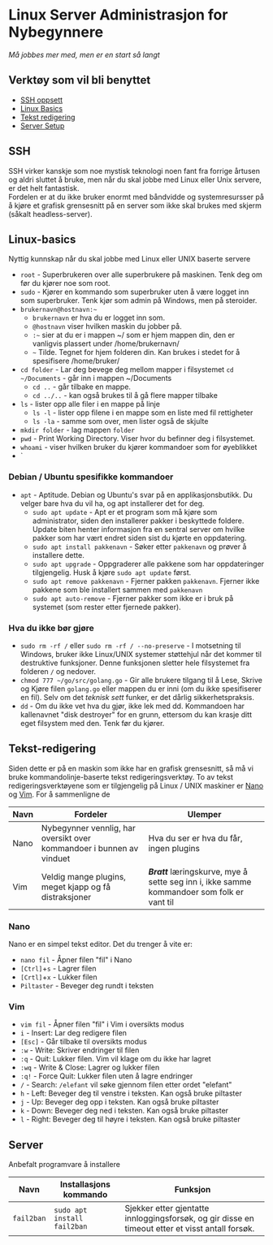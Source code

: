 # Linux Server Administrasjon for Nybegynnere

_Må jobbes mer med, men er en start så langt_

## Verktøy som vil bli benyttet

* [SSH oppsett](#SSH)
* [Linux Basics](#Linux-Basics)
* [Tekst redigering](#Tekst-redigering)
* [Server Setup](#Server)

## SSH

SSH virker kanskje som noe mystisk teknologi noen fant fra forrige årtusen og aldri sluttet å bruke, men når du skal jobbe med Linux eller Unix servere, er det helt fantastisk.  
Fordelen er at du ikke bruker enormt med båndvidde og systemresursser på å kjøre et grafisk grensesnitt på en server som ikke skal brukes med skjerm (såkalt headless-server).

## Linux-basics

Nyttig kunnskap når du skal jobbe med Linux eller UNIX baserte servere

* `root` - Superbrukeren over alle superbrukere på maskinen. Tenk deg om før du kjører noe som root.
* `sudo` - Kjører en kommando som superbruker uten å være logget inn som superbruker. Tenk kjør som admin på Windows, men på steroider.
* `brukernavn@hostnavn:~`
	* `brukernavn` er hva du er logget inn som.
	* `@hostnavn` viser hvilken maskin du jobber på.
	* `:~` sier at du er i mappen ~/ som er hjem mappen din, den er vanligvis plassert under /home/brukernavn/
	* `~` Tilde. Tegnet for hjem folderen din. Kan brukes i stedet for å spesifisere /home/bruker/
* `cd folder` - Lar deg bevege deg mellom mapper i filsystemet `cd ~/Documents` - går inn i mappen ~/Documents
	* `cd ..` - går tilbake en mappe. 
	* `cd ../..` - kan også brukes til å gå flere mapper tilbake
* `ls` - lister opp alle filer i en mappe på linje
	* `ls -l` - lister opp filene i en mappe som en liste med fil rettigheter
	* `ls -la` - samme som over, men lister også de skjulte
* `mkdir folder` - lag mappen `folder`
* `pwd` - Print Working Directory. Viser hvor du befinner deg i filsystemet.
* `whoami` - viser hvilken bruker du kjører kommandoer som for øyeblikket
* `

### Debian / Ubuntu spesifikke kommandoer

* `apt` - Aptitude. Debian og Ubuntu's svar på en applikasjonsbutikk. Du velger bare hva du vil ha, og apt installerer det for deg.
	* `sudo apt update` - Apt er et program som må kjøre som administrator, siden den installerer pakker i beskyttede foldere. Update biten henter informasjon fra en sentral server om hvilke pakker som har vært endret siden sist du kjørte en oppdatering.
	* `sudo apt install pakkenavn` - Søker etter `pakkenavn` og prøver å installere dette.
	* `sudo apt upgrade` - Oppgraderer alle pakkene som har oppdateringer tilgjengelig. Husk å kjøre `sudo apt update` først.
	* `sudo apt remove pakkenavn` - Fjerner pakken `pakkenavn`. Fjerner ikke pakkene som ble installert sammen med `pakkenavn`
	* `sudo apt auto-remove` - Fjerner pakker som ikke er i bruk på systemet (som rester etter fjernede pakker).

### Hva du ikke bør gjøre

* `sudo rm -rf /` eller `sudo rm -rf / --no-preserve` - I motsetning til Windows, bruker ikke Linux/UNIX systemer støttehjul når det kommer til destruktive funksjoner. Denne funksjonen sletter hele filsystemet fra folderen `/` og nedover.
* `chmod 777 ~/go/src/golang.go` - Gir alle brukere tilgang til å Lese, Skrive og Kjøre filen `golang.go` eller mappen du er inni (om du ikke spesifiserer en fil). Selv om det _teknisk sett_ funker, er det dårlig sikkerhetspraksis.
* `dd` - Om du ikke vet hva du gjør, ikke lek med dd. Kommandoen har kallenavnet "disk destroyer" for en grunn, ettersom du kan krasje ditt eget filsystem med den. Tenk før du kjører.

## Tekst-redigering

Siden dette er på en maskin som ikke har en grafisk grensesnitt, så må vi bruke kommandolinje-baserte tekst redigeringsverktøy. To av tekst redigeringsverktøyene som er tilgjengelig på Linux / UNIX maskiner er [Nano](https://www.nano-editor.org/) og [Vim](https://www.vim.org/). For å sammenligne de

| Navn | Fordeler | Ulemper |
|------|----------|---------|
| Nano | Nybegynner vennlig, har oversikt over kommandoer i bunnen av vinduet | Hva du ser er hva du får, ingen plugins |
| Vim | Veldig mange plugins, meget kjapp og få distraksjoner | ***Bratt*** læringskurve, mye å sette seg inn i, ikke samme kommandoer som folk er vant til |

### Nano

Nano er en simpel tekst editor. Det du trenger å vite er:

* `nano fil` - Åpner filen "fil" i Nano
* `[Ctrl]`+`s` - Lagrer filen
* `[Crtl]`+`x` - Lukker filen
* `Piltaster` - Beveger deg rundt i teksten

### Vim

* `vim fil` - Åpner filen "fil" i Vim i oversikts modus
* `i` - Insert: Lar deg redigere filen
* `[Esc]` - Går tilbake til oversikts modus
* `:w` - Write: Skriver endringer til filen
* `:q` - Quit: Lukker filen. Vim vil klage om du ikke har lagret
* `:wq` - Write & Close: Lagrer og lukker filen
* `:q!` - Force Quit: Lukker filen uten å lagre endringer
* `/` - Search: `/elefant` vil søke gjennom filen etter ordet "elefant"
* `h` - Left: Beveger deg til venstre i teksten. Kan også bruke piltaster
* `j` - Up: Beveger deg opp i teksten. Kan også bruke piltaster
* `k` - Down: Beveger deg ned i teksten. Kan også bruke piltaster
* `l` - Right: Beveger deg til høyre i teksten. Kan også bruke piltaster

## Server

Anbefalt programvare å installere

| Navn | Installasjons kommando | Funksjon |
|------|------------------------|----------|
| `fail2ban` | `sudo apt install fail2ban` | Sjekker etter gjentatte innloggingsforsøk, og gir disse en timeout etter et visst antall forsøk. |
